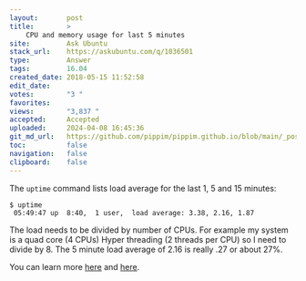 ```yaml
---
layout:       post
title:        >
    CPU and memory usage for last 5 minutes
site:         Ask Ubuntu
stack_url:    https://askubuntu.com/q/1036501
type:         Answer
tags:         16.04
created_date: 2018-05-15 11:52:58
edit_date:    
votes:        "3 "
favorites:    
views:        "3,837 "
accepted:     Accepted
uploaded:     2024-04-08 16:45:36
git_md_url:   https://github.com/pippim/pippim.github.io/blob/main/_posts/2018/2018-05-15-CPU-and-memory-usage-for-last-5-minutes.md
toc:          false
navigation:   false
clipboard:    false
---
```


The `uptime` command lists load average for the last 1, 5 and 15 minutes:

``` 
$ uptime
 05:49:47 up  8:40,  1 user,  load average: 3.38, 2.16, 1.87
```

The load needs to be divided by number of CPUs. For example my system is a quad core (4 CPUs) Hyper threading (2 threads per CPU) so I need to divide by 8. The 5 minute load average of 2.16 is really .27 or about 27%.

You can learn more [here][1] and [here][2].


  [1]: http://blog.scoutapp.com/articles/2009/07/31/understanding-load-averages
  [2]: http://www.brendangregg.com/blog/2017-08-08/linux-load-averages.html
